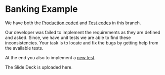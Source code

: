 # Banking Example

We have both the [Production coded]() and [Test codes]() in this branch. 

Our developer was failed to implement the requirements as they are defined and asked. Since, we have unit tests we are able to find these inconsistencies.
Your task is to locate and fix the bugs by getting help from the available tests.

At the end you also to implement a [new test]().

The Slide Deck is uploaded here.
